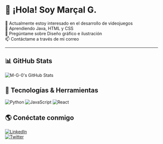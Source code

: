 # 👋 ¡Hola! Soy Marçal G.  

🔭 Actualmente estoy interesado en el desarrollo de videojuegos  
🌱 Aprendiendo Java, HTML y CSS   
💬 Pregúntame sobre Diseño gráfico e ilustración  
📫 Contáctame a través de mi correo    

---

## 📊 GitHub Stats  

![M-G-0's GitHub Stats](https://github-readme-stats.vercel.app/api?username=tu_usuario&show_icons=true&theme=radical)  


## 🚀 Tecnologías & Herramientas  
![Python](https://img.shields.io/badge/Python-3776AB?style=for-the-badge&logo=python&logoColor=white)
![JavaScript](https://img.shields.io/badge/JavaScript-F7DF1E?style=for-the-badge&logo=javascript&logoColor=black)
![React](https://img.shields.io/badge/React-61DAFB?style=for-the-badge&logo=react&logoColor=black)  


## 🌎 Conéctate conmigo  
[![LinkedIn](https://img.shields.io/badge/LinkedIn-0A66C2?style=for-the-badge&logo=linkedin&logoColor=white)](https://www.linkedin.com/in/tu_usuario)  
[![Twitter](https://img.shields.io/badge/Twitter-1DA1F2?style=for-the-badge&logo=twitter&logoColor=white)](https://twitter.com/tu_usuario)
